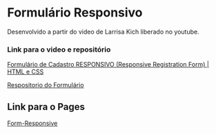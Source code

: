 # Formulário Responsivo

Desenvolvido a partir do video de Larrisa Kich liberado no youtube.

### Link para o video e repositório

[Formulário de Cadastro RESPONSIVO (Responsive Registration Form) | HTML e CSS](https://www.youtube.com/watch?v=zWw0npNDkVM)

[Respositorio do Formulário](https://github.com/Larissakich/Formulario)

## Link para o Pages

[Form-Responsive](https://elisalvsan.github.io/form-responsive/)
